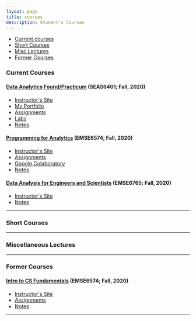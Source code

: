 ```yaml
---
layout: page
title: courses
description: Student's Courses
---
```


<div class="navbar">
    <div class="navbar-inner">
        <ul class="nav">
            <li><a href="#current">Current courses</a></li>
            <li><a href="#shortcourses">Short Courses</a></li>
            <li><a href="#misc">Misc Lectures</a></li>
            <li><a href="#old">Former Courses</a></li>
        </ul>
    </div>
</div>


### <a name="current"></a>Current Courses

#### [Data Analytics Found/Practicum](http://bulletin.gwu.edu/search/?P=SEAS%206401) (SEAS6401; Fall, 2020)

- [Instructor's Site](https://bsharvey.github.io/)
- [My Portfolio](https://carbondioxide9527.github.io/)
- [Assignments](https://github.com/carbondioxide9527/GWU_SEAS6401/tree/main/Assignment)
- [Labs](https://github.com/carbondioxide9527/GWU_SEAS6401/tree/main/Labs)
- [Notes](https://medium.com/@CYC.tw)

#### [Programming for Analytics](http://bulletin.gwu.edu/search/?P=EMSE%206574) (EMSE6574; Fall, 2020)
- [Instructor's Site](https://bsharvey.github.io/)
- [Assignments](https://github.com/carbondioxide9527/GWU_EMSE6574/tree/main/Assignment)
- [Google Colaboratory](https://drive.google.com/drive/folders/1Vcx7IyEhclol3CZib2-WFzLtXlj2mgHk?usp=sharing)
- [Notes](https://medium.com/@CYC.tw)

#### [Data Analysis for Engineers and Scientists](http://bulletin.gwu.edu/search/?P=EMSE%206765) (EMSE6765; Fall, 2020)
- [Instructor's Site](https://www2.seas.gwu.edu/~dorpjr/EMSE271/Prereq_Review.html)
- [Notes](https://medium.com/@CYC.tw)
---

### <a name="shortcourses"></a>Short Courses

---

### <a name="misc"></a>Miscellaneous Lectures


---

### <a name="old"></a>Former Courses
#### [Intro to CS Fundamentals](http://bsharvey.github.io) (EMSE6574; Fall, 2020)

- [Instructor's Site]()
- [Assignments](https://github.com/carbondioxide9527/GWU_CSCI6010/tree/main/Assignment)
- [Notes](https://medium.com/@CYC.tw)

---
